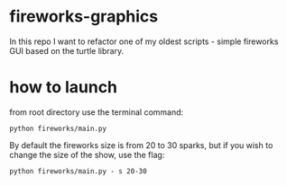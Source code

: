 # fireworks-graphics
In this repo I want to refactor one of my oldest scripts - simple fireworks GUI based on the turtle library.

# how to launch
from root directory use the terminal command:
```
python fireworks/main.py
```

By default the fireworks size is from 20 to 30 sparks, but if you wish to change the size of the show, use the flag:
```
python fireworks/main.py - s 20-30
```